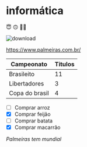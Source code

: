 # informática

:innocent: :upside_down_face: :face_with_spiral_eyes:

![download](https://user-images.githubusercontent.com/129512938/234317212-5a30da02-d37d-43a7-85e6-ae95aa9fbf7a.png)

https://www.palmeiras.com.br/

Campeonato | Titulos
-----------|--------
Brasileito | 11
Libertadores | 3
Copa do brasil | 4

- [ ] Comprar arroz
- [x] Comprar feijão
- [ ] Comprar batata
- [x] Comprar macarrão

*Palmeiras tem mundial*

